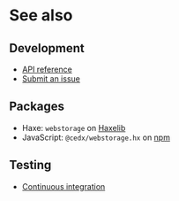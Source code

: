 # See also

## Development
- [API reference](https://cedx.github.io/webstorage.hx/api)
- [Submit an issue](https://github.com/cedx/webstorage.hx/issues)

## Packages
- Haxe: `webstorage` on [Haxelib](https://lib.haxe.org/p/webstorage)
- JavaScript: `@cedx/webstorage.hx` on [npm](https://www.npmjs.com/package/@cedx/webstorage.hx)

## Testing
- [Continuous integration](https://github.com/cedx/webstorage.hx/actions)
